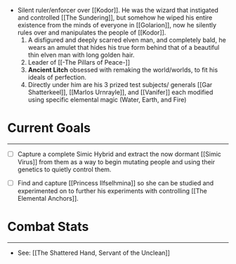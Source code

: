 - Silent ruler/enforcer over [[Kodor]]. He was the wizard that instigated and controlled [[The Sundering]], but somehow he wiped his entire existence from the minds of everyone in [[Golarion]], now he silently rules over and manipulates the people of [[Kodor]].
	1. A disfigured and deeply scarred elven man, and completely bald, he wears an amulet that hides his true form behind that of a beautiful thin elven man with long golden hair.
	2. Leader of [[-The Pillars of Peace-]] 
	3. **Ancient Litch** obsessed with remaking the world/worlds, to fit his ideals of perfection.
	4. Directly under him are his 3 prized test subjects/ generals [[Gar Shatterkeel]], [[Marlos Urnrayle]], and [[Vanifer]] each modified using specific elemental magic (Water, Earth, and Fire)

# Current Goals
---
- [ ] Capture a complete Simic Hybrid and extract the now dormant [[Simic Virus]] from them as a way to begin mutating people and using their genetics to quietly control them.
- [ ] Find and capture [[Princess Ilfselhmina]] so she can be studied and experimented on to further his experiments with controlling [[The Elemental Anchors]].


# Combat Stats
---
- See: [[The Shattered Hand, Servant of the Unclean]]